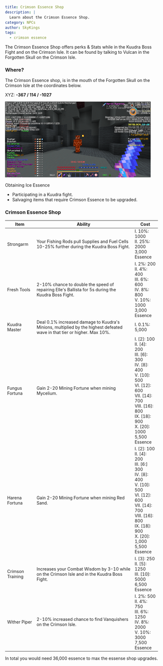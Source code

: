 ```yaml {metadata}
title: Crimson Essence Shop
description: |
  Learn about the Crimson Essence Shop.
category: NPCs
author: SkyKings
tags:
  - crimson essence
```

The Crimson Essence Shop offers perks & Stats while in the Kuudra Boss Fight and on the Crimson Isle. It can be found by
talking to Vulcan in the Forgotten Skull on the Crimson Isle.

### Where?

The Crimson Essence shop, is in the mouth of the Forgotten Skull on the Crimson Isle at the coordinates below.

XYZ: __-367 / 114 / -1027__

![Crimson essence NPC](/images/crimsonessencenpc.png)

Obtaining Ice Essence

- Participating in a Kuudra fight.
- Salvaging items that require Crimson Essence to be upgraded.

### Crimson Essence Shop

| **Item**         | **Ability**                                                                                                              | **Cost**                                                                                                                                                                               |
|------------------|--------------------------------------------------------------------------------------------------------------------------|----------------------------------------------------------------------------------------------------------------------------------------------------------------------------------------|
| Strongarm        | Your Fishing Rods pull Supplies and Fuel Cells 10-25% further during the Kuudra Boss Fight.                              | I. 10%: 1000<br>II. 25%: 2000<br>3,000 Essence                                                                                                                                         |
| Fresh Tools      | 2-10% chance to double the speed of repairing Elle's Ballista for 5s during the Kuudra Boss Fight.                       | I. 2%: 200<br>II. 4%: 400<br>III. 6%: 600<br>IV. 8%: 800<br>V. 10%: 1000<br>3,000 Essence                                                                                              |
| Kuudra Master    | Deal 0.1% increased damage to Kuudra's Minions, multiplied by the highest defeated wave in that tier or higher. Max 10%. | I. 0.1%: 5,000                                                                                                                                                                         |
| Fungus Fortuna   | Gain 2-20 Mining Fortune when mining Mycelium.                                                                           | I. [2]: 100<br>II. [4]: 200<br>III. [6]: 300<br>IV. [8]: 400<br>V. [10]: 500<br>VI. [12]: 600<br>VII. [14]: 700<br>VIII. [16]: 800<br>IX. [18]: 900<br>X. [20]: 1000<br>5,500 Essence  |
| Harena Fortuna   | Gain 2-20 Mining Fortune when mining Red Sand.                                                                           | I. [2]: 100<br>II. [4]: 200<br>III. [6:] 300<br>IV. [8]: 400<br>V. [10]: 500<br>VI. [12]: 600<br>VII. [14]: 700<br>VIII. [16]: 800<br>IX. [18]: 900<br>X. [20]: 1,000<br>5,500 Essence |
| Crimson Training | Increases your Combat Wisdom by 3-10 while on the Crimson Isle and in the Kuudra Boss Fight.                             | I. [3]: 250<br>II. [5]: 1250<br>III. [10]: 5000<br>6,500 Essence                                                                                                                       |
| Wither Piper     | 2-10% increased chance to find Vanquishers on the Crimson Isle.                                                          | I. 2%: 500<br>II. 4%: 750<br>III. 6%: 1250<br>IV. 8%: 2000<br>V. 10%: 3000<br>7,500 Essence                                                                                            |

In total you would need 36,000 essence to max the essense shop upgrades.
